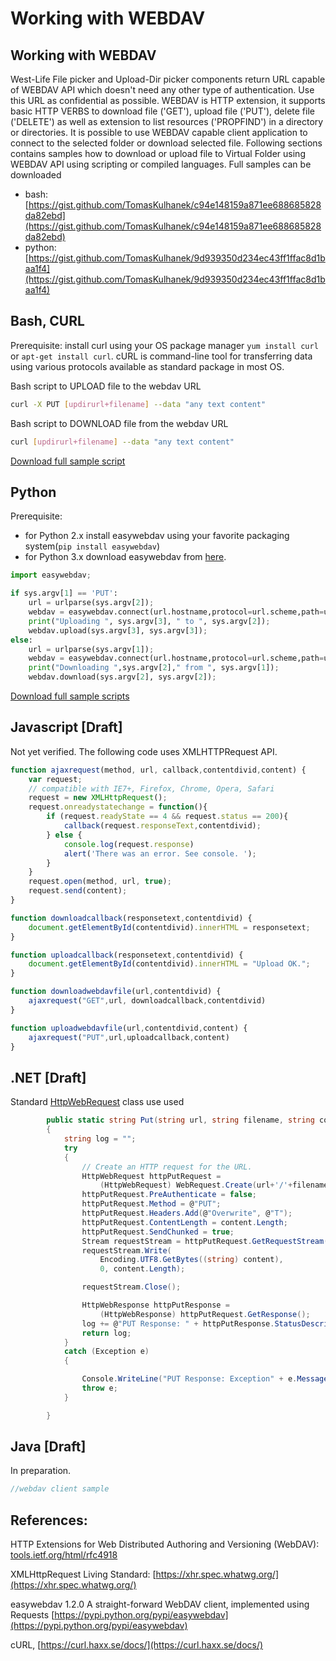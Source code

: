 # Working with WEBDAV

## Working with WEBDAV

West-Life File picker and Upload-Dir picker components return URL capable of WEBDAV API which doesn't need any other type of authentication. Use this URL as confidential as possible. WEBDAV is HTTP extension, it supports basic HTTP VERBS to download file \('GET'\), upload file \('PUT'\), delete file \('DELETE'\) as well as extension to list resources \('PROPFIND'\) in a directory or directories. It is possible to use WEBDAV capable client application to connect to the selected folder or download selected file. Following sections contains samples how to download or upload file to Virtual Folder using WEBDAV API using scripting or compiled languages. Full samples can be downloaded

* bash: [https://gist.github.com/TomasKulhanek/c94e148159a871ee688685828da82ebd](https://gist.github.com/TomasKulhanek/c94e148159a871ee688685828da82ebd)
* python: [https://gist.github.com/TomasKulhanek/9d939350d234ec43ff1ffac8d1baa1f4](https://gist.github.com/TomasKulhanek/9d939350d234ec43ff1ffac8d1baa1f4)

## Bash, CURL

Prerequisite: install curl using your OS package manager `yum install curl` or `apt-get install curl`. cURL is command-line tool for transferring data using various protocols available as standard package in most OS.

Bash script to UPLOAD file to the webdav URL

```bash
curl -X PUT [updirurl+filename] --data "any text content"
```

Bash script to DOWNLOAD file from the webdav URL

```bash
curl [updirurl+filename] --data "any text content"
```

[Download full sample script](https://gist.github.com/TomasKulhanek/c94e148159a871ee688685828da82ebd)

## Python

Prerequisite:

* for  Python 2.x install easywebdav  using your favorite packaging system\(`pip install easywebdav`\)
* for Python 3.x download easywebdav from [here](https://raw.githubusercontent.com/h2020-westlife-eu/west-life-wp6/dev/wp6-virtualfolder/src/WP6Service2/WebDavClientTest/python/easywebdav.py).

```python
import easywebdav;

if sys.argv[1] == 'PUT':
    url = urlparse(sys.argv[2]);
    webdav = easywebdav.connect(url.hostname,protocol=url.scheme,path=url.path);
    print("Uploading ", sys.argv[3], " to ", sys.argv[2]);
    webdav.upload(sys.argv[3], sys.argv[3]);
else:
    url = urlparse(sys.argv[1]);
    webdav = easywebdav.connect(url.hostname,protocol=url.scheme,path=url.path);
    print("Downloading ",sys.argv[2]," from ", sys.argv[1]);
    webdav.download(sys.argv[2], sys.argv[2]);
```

[Download full sample scripts](https://gist.github.com/TomasKulhanek/9d939350d234ec43ff1ffac8d1baa1f4)

## Javascript \[Draft\]

Not yet verified. The following code uses XMLHTTPRequest API.

```javascript
function ajaxrequest(method, url, callback,contentdivid,content) {
    var request;
    // compatible with IE7+, Firefox, Chrome, Opera, Safari
    request = new XMLHttpRequest();
    request.onreadystatechange = function(){
        if (request.readyState == 4 && request.status == 200){
            callback(request.responseText,contentdivid);
        } else {
            console.log(request.response)
            alert('There was an error. See console. ');
        }
    }
    request.open(method, url, true);
    request.send(content);
}

function downloadcallback(responsetext,contentdivid) {
    document.getElementById(contentdivid).innerHTML = responsetext;
}

function uploadcallback(responsetext,contentdivid) {
    document.getElementById(contentdivid).innerHTML = "Upload OK.";
}

function downloadwebdavfile(url,contentdivid) {
    ajaxrequest("GET",url, downloadcallback,contentdivid)
}

function uploadwebdavfile(url,contentdivid,content) {
    ajaxrequest("PUT",url,uploadcallback,content)
}
```

## .NET \[Draft\]

Standard [HttpWebRequest](https://msdn.microsoft.com/en-us/library/system.net.httpwebrequest.aspx) class use used

```csharp
        public static string Put(string url, string filename, string content)
        {
            string log = "";
            try
            {
                // Create an HTTP request for the URL.
                HttpWebRequest httpPutRequest =
                    (HttpWebRequest) WebRequest.Create(url+'/'+filename);
                httpPutRequest.PreAuthenticate = false;                
                httpPutRequest.Method = @"PUT";                
                httpPutRequest.Headers.Add(@"Overwrite", @"T");                
                httpPutRequest.ContentLength = content.Length;                
                httpPutRequest.SendChunked = true;                
                Stream requestStream = httpPutRequest.GetRequestStream();
                requestStream.Write(
                    Encoding.UTF8.GetBytes((string) content),
                    0, content.Length);

                requestStream.Close();

                HttpWebResponse httpPutResponse =
                    (HttpWebResponse) httpPutRequest.GetResponse();                
                log += @"PUT Response: " + httpPutResponse.StatusDescription;
                return log;
            }
            catch (Exception e)
            {

                Console.WriteLine("PUT Response: Exception" + e.Message + " StackTrace:" + e.StackTrace);
                throw e;
            }

        }
```

## Java \[Draft\]

In preparation.

```java
//webdav client sample
```

## References:

 HTTP Extensions for Web Distributed Authoring and Versioning \(WebDAV\): [tools.ietf.org/html/rfc4918](https://tools.ietf.org/html/rfc4918)

 XMLHttpRequest Living Standard: [https://xhr.spec.whatwg.org/](https://xhr.spec.whatwg.org/)

 easywebdav 1.2.0 A straight-forward WebDAV client, implemented using Requests [https://pypi.python.org/pypi/easywebdav](https://pypi.python.org/pypi/easywebdav)

 cURL, [https://curl.haxx.se/docs/](https://curl.haxx.se/docs/)


